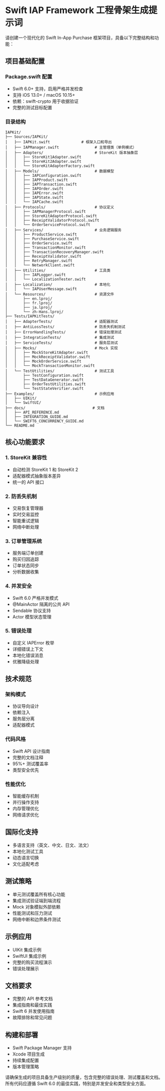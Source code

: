 # Swift IAP Framework 工程骨架生成提示词

请创建一个现代化的 Swift In-App Purchase 框架项目，具备以下完整结构和功能：

## 项目基础配置

### Package.swift 配置
- Swift 6.0+ 支持，启用严格并发检查
- 支持 iOS 13.0+ / macOS 10.15+
- 依赖：swift-crypto 用于收据验证
- 完整的测试目标配置

### 目录结构
```
IAPKit/
├── Sources/IAPKit/
│   ├── IAPKit.swift              # 框架入口和导出
│   ├── IAPManager.swift                # 主管理类（单例模式）
│   ├── Adapters/                       # StoreKit 版本抽象层
│   │   ├── StoreKit1Adapter.swift
│   │   ├── StoreKit2Adapter.swift
│   │   └── StoreKitAdapterFactory.swift
│   ├── Models/                         # 数据模型
│   │   ├── IAPConfiguration.swift
│   │   ├── IAPProduct.swift
│   │   ├── IAPTransaction.swift
│   │   ├── IAPOrder.swift
│   │   ├── IAPError.swift
│   │   ├── IAPState.swift
│   │   └── IAPCache.swift
│   ├── Protocols/                      # 协议定义
│   │   ├── IAPManagerProtocol.swift
│   │   ├── StoreKitAdapterProtocol.swift
│   │   ├── ReceiptValidatorProtocol.swift
│   │   └── OrderServiceProtocol.swift
│   ├── Services/                       # 业务逻辑服务
│   │   ├── ProductService.swift
│   │   ├── PurchaseService.swift
│   │   ├── OrderService.swift
│   │   ├── TransactionMonitor.swift
│   │   ├── TransactionRecoveryManager.swift
│   │   ├── ReceiptValidator.swift
│   │   ├── RetryManager.swift
│   │   └── NetworkClient.swift
│   ├── Utilities/                      # 工具类
│   │   ├── IAPLogger.swift
│   │   └── LocalizationTester.swift
│   ├── Localization/                   # 本地化
│   │   └── IAPUserMessage.swift
│   └── Resources/                      # 资源文件
│       ├── en.lproj/
│       ├── fr.lproj/
│       ├── ja.lproj/
│       └── zh-Hans.lproj/
├── Tests/IAPKitTests/
│   ├── AdapterTests/                   # 适配器测试
│   ├── AntiLossTests/                  # 防丢失机制测试
│   ├── ErrorHandlingTests/             # 错误处理测试
│   ├── IntegrationTests/               # 集成测试
│   ├── ServiceTests/                   # 服务层测试
│   ├── Mocks/                          # Mock 实现
│   │   ├── MockStoreKitAdapter.swift
│   │   ├── MockReceiptValidator.swift
│   │   ├── MockOrderService.swift
│   │   └── MockTransactionMonitor.swift
│   └── TestUtilities/                  # 测试工具
│       ├── TestConfiguration.swift
│       ├── TestDataGenerator.swift
│       ├── OrderTestUtilities.swift
│       └── TestStateVerifier.swift
├── Examples/                           # 示例应用
│   ├── UIKit/
│   └── SwiftUI/
├── docs/                              # 文档
│   ├── API_REFERENCE.md
│   ├── INTEGRATION_GUIDE.md
│   └── SWIFT6_CONCURRENCY_GUIDE.md
└── README.md
```

## 核心功能要求

### 1. StoreKit 兼容性
- 自动检测 StoreKit 1 和 StoreKit 2
- 适配器模式抽象版本差异
- 统一的 API 接口

### 2. 防丢失机制
- 交易恢复管理器
- 实时交易监控
- 智能重试逻辑
- 网络中断处理

### 3. 订单管理系统
- 服务端订单创建
- 购买归因追踪
- 订单状态同步
- 分析数据收集

### 4. 并发安全
- Swift 6.0 严格并发模式
- @MainActor 隔离的公共 API
- Sendable 协议支持
- Actor 模型状态管理

### 5. 错误处理
- 自定义 IAPError 枚举
- 详细错误上下文
- 本地化错误消息
- 优雅降级处理

## 技术规范

### 架构模式
- 协议导向设计
- 依赖注入
- 服务层分离
- 适配器模式

### 代码风格
- Swift API 设计指南
- 完整的文档注释
- 95%+ 测试覆盖率
- 类型安全优先

### 性能优化
- 智能缓存机制
- 并行操作支持
- 内存管理优化
- 网络请求优化

## 国际化支持
- 多语言支持（英文、中文、日文、法文）
- 本地化测试工具
- 动态语言切换
- 文化适配考虑

## 测试策略
- 单元测试覆盖所有核心功能
- 集成测试验证端到端流程
- Mock 对象模拟外部依赖
- 性能测试和压力测试
- 网络中断和边界条件测试

## 示例应用
- UIKit 集成示例
- SwiftUI 集成示例
- 完整的购买流程演示
- 错误处理展示

## 文档要求
- 完整的 API 参考文档
- 集成指南和最佳实践
- Swift 6 并发使用指南
- 故障排除和常见问题

## 构建和部署
- Swift Package Manager 支持
- Xcode 项目生成
- 持续集成配置
- 版本管理策略

请确保生成的项目具备生产级别的质量，包含完整的错误处理、测试覆盖和文档。所有代码应遵循 Swift 6.0 的最佳实践，特别是并发安全和类型安全方面。